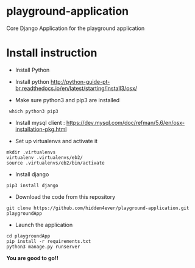 # playground-application
Core Django Application for the playground application

# Install instruction

* Install Python
- Install python http://python-guide-pt-br.readthedocs.io/en/latest/starting/install3/osx/
* Make sure python3 and pip3 are installed 
```
 which python3 pip3
```
* Install mysql client : https://dev.mysql.com/doc/refman/5.6/en/osx-installation-pkg.html

* Set up virtualenvs and activate it
```
mkdir .virtualenvs
virtualenv .virtualenvs/eb2/
source .virtualenvs/eb2/bin/activate
```
* Install django 
```
pip3 install django
```
* Download the code from this repository
```
git clone https://github.com/hidden4ever/playground-application.git playgroundApp
```
* Launch the application
```
cd playgroundApp
pip install -r requirements.txt 
python3 manage.py runserver
```
**You are good to go!!**


